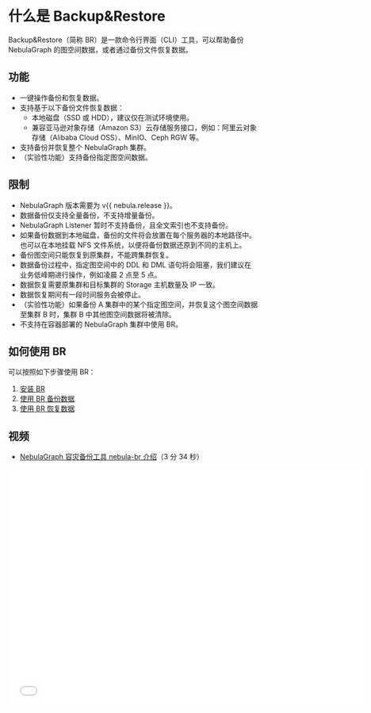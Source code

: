 # 什么是 Backup&Restore

Backup&Restore（简称 BR）是一款命令行界面（CLI）工具，可以帮助备份 NebulaGraph 的图空间数据，或者通过备份文件恢复数据。

## 功能

- 一键操作备份和恢复数据。
- 支持基于以下备份文件恢复数据：
  - 本地磁盘（SSD 或 HDD），建议仅在测试环境使用。
  - 兼容亚马逊对象存储（Amazon S3）云存储服务接口，例如：阿里云对象存储（Alibaba Cloud OSS）、MinIO、Ceph RGW 等。
- 支持备份并恢复整个 NebulaGraph 集群。
- （实验性功能）支持备份指定图空间数据。

## 限制

- NebulaGraph 版本需要为 v{{ nebula.release }}。
- 数据备份仅支持全量备份，不支持增量备份。
- NebulaGraph Listener 暂时不支持备份，且全文索引也不支持备份。
- 如果备份数据到本地磁盘，备份的文件将会放置在每个服务器的本地路径中。也可以在本地挂载 NFS 文件系统，以便将备份数据还原到不同的主机上。
- 备份图空间只能恢复到原集群，不能跨集群恢复。
- 数据备份过程中，指定图空间中的 DDL 和 DML 语句将会阻塞，我们建议在业务低峰期进行操作，例如凌晨 2 点至 5 点。
- 数据恢复需要原集群和目标集群的 Storage 主机数量及 IP 一致。
- 数据恢复期间有一段时间服务会被停止。
- （实验性功能）如果备份 A 集群中的某个指定图空间，并恢复这个图空间数据至集群 B 时，集群 B 中其他图空间数据将被清除。
- 不支持在容器部署的 NebulaGraph 集群中使用 BR。
<!-- - 备份或恢复部署在 Docker 中的数据时，需要做好网络配置，例如 IP 和端口的映射。 -->

<!--
## 工作原理

### 备份

为了备份数据，BR 会发送备份请求给 leader 的 metad 进程，触发备份。详细说明如下：

1. 验证 BR 访问 Meta 服务器和 Storage 服务器的 SSH 登录信息。

  !!! Note

        如果必须使用云存储，例如 Alibaba Cloud OSS 或 Amazon S3，还需要验证它们的客户端安装和配置。

2. BR 发起请求创建备份文件。
3. leader 的 metad 进程被锁定。

  !!! Note

        从此时起至第 9 步结束，无法在指定图空间内执行任何 nGQL 的 DDL 语句。

4. leader 的 metad 进程阻塞指定图空间的写请求。
   
  !!! Note
   
        从此时起至第 7 步结束，无法在指定图空间内执行任何 nGQL 的 DML 语句，但是可以执行 DQL 语句。

5. leader 的 metad 进程发送请求至 storaged 进程，请求快照文件名称。
6. leader 的 metad 进程扫描本地 RocksDB 文件，输出为 SST（Static Sorted Table）格式文件。
7. leader 的 metad 进程解除阻塞指定图空间的写请求。

  !!! Note

        从此时起，可以在指定图空间内执行 nGQL 的 DML 语句。

8. leader 的 metad 进程回应 BR，包含的 Meta 数据和快照信息如下：
   - thrift 格式信息
   - 图空间分区信息
   - 每个分区的 Raft 日志提交 ID
   - 快照信息（每个快照存储进程的目录）
   - Meta 服务器 SST 格式文件名称
   - 备份文件名称
9.  leader 的 metad 进程解除锁定。

  !!! Note
    
        从此时起，可以在指定图空间内执行任何 nGQL 的 DDL 语句。

10. BR 通过 SSH 登录至 leader 所在的 Meta 服务器和所有 Storage 服务器，然后备份文件。
11. 如果使用的是 Alibaba Cloud OSS 或 Amazon S3，BR 会调用命令将备份文件上传至云存储中。

  !!! Note

        本步骤会大量读取磁盘，建议使用万兆网络保证速率。如果上传过程中出现网络错误，备份会失败，必须重新执行备份操作。目前备份过程不支持断点续传。
12. BR 发起请求清理 Storage 服务器的快照，备份完成。
    
下图展示了备份的具体流程。

![The figure shows the backup procedure](https://docs.nebula-graph.io/2.0/figs/ng-ug-001.png "Implementation of backup")

备份文件生成时会自动命名，命名格式为`BACKUP_YY_MM_DD_HH_mm_SS`：

- `BACKUP`表示该文件是备份文件。
- `YY_MM_DD_HH_mm_SS`表示该文件的生成时间。

### 恢复

!!! danger

    恢复过程中，目标集群上已有的数据会被删除，然后替换为备份文件中的数据。建议提前备份目标集群上的数据。

恢复过程的详细说明如下：

1. 验证 BR 访问 Meta 服务器和 Storage 服务器的 SSH 登录信息。

  !!! Note

        如果必须使用云存储，例如 Alibaba Cloud OSS 或 Amazon S3，还需要验证它们的客户端安装和配置。

2. BR 从外部存储或云存储中下载 Meta 信息（非完整数据）。
3. BR 验证集群的拓扑结构，确保原集群和目标集群的主机数量一致。
4. BR 远程停止 Meta 服务和 Storage 服务。
5. BR 通过 SSH 登录至 leader 所在的 Meta 服务器和所有 Storage 服务器，然后删除现有的数据文件。
6. 现有数据文件删除后，Meta 服务器和所有 Storage 服务器从外部存储或云存储中下载备份文件。
7. 备份文件下载完成后，BR 启动 Meta 服务。
8. BR 调用`br restore`命令更改指定 metad 进程的分区信息。
9. BR 启动 Storage 服务，恢复过程完成。

下图展示了恢复的具体流程。

![The figure shows the restoration process](https://docs.nebula-graph.io/2.0/figs/ng-ug-002.png "Implementation of restoration")

-->

## 如何使用 BR

可以按照如下步骤使用 BR：

1. [安装 BR](2.compile-br.md)
2. [使用 BR 备份数据](3.br-backup-data.md)
3. [使用 BR 恢复数据](4.br-restore-data.md)

## 视频

- [NebulaGraph 容灾备份工具 nebula-br 介绍](https://www.bilibili.com/video/av851858570)（3 分 34 秒）

<iframe src="//player.bilibili.com/player.html?aid=851858570&bvid=BV11L4y1g7rD&cid=515246370&page=1&high_quality=1" scrolling="no" border="0" frameborder="no" framespacing="0" allowfullscreen="true" width="720px" height="480px"> </iframe>
